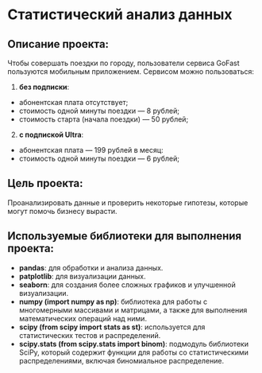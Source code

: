 # Статистический анализ данных
## Описание проекта:
Чтобы совершать поездки по городу, пользователи сервиса GoFast пользуются мобильным приложением. Сервисом можно пользоваться:
1. **без подписки**:
- абонентская плата отсутствует;
- стоимость одной минуты поездки — 8 рублей;
- стоимость старта (начала поездки) — 50 рублей;
2. **с подпиской Ultra**:
- абонентская плата — 199 рублей в месяц:
- стоимость одной минуты поездки — 6 рублей;
## Цель проекта: 
Проанализировать данные и проверить некоторые гипотезы, которые могут помочь бизнесу вырасти.
## Используемые библиотеки для выполнения проекта:
- **pandas**: для обработки и анализа данных.
- **patplotlib**: для визуализации данных.
- **seaborn**: для создания более сложных графиков и улучшенной визуализации.
- **numpy (import numpy as np)**: библиотека для работы с многомерными массивами и матрицами, а также для выполнения математических операций над ними.
- **scipy (from scipy import stats as st)**: используется для статистических тестов и распределений.
- **scipy.stats (from scipy.stats import binom)**: подмодуль библиотеки SciPy, который содержит функции для работы со статистическими распределениями, включая биномиальное распределение.

